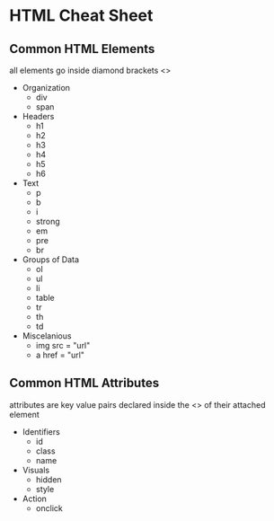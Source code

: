 # HTML Cheat Sheet
## Common HTML Elements
all elements go inside diamond brackets <>
- Organization
    - div
    - span
- Headers
    - h1
    - h2
    - h3
    - h4
    - h5
    - h6
- Text
    - p
    - b
    - i
    - strong
    - em
    - pre
    - br
- Groups of Data
    - ol
    - ul
    - li
    - table
    - tr
    - th
    - td
- Miscelanious
    - img src = "url"
    - a href = "url"
## Common HTML Attributes
attributes are key value pairs declared inside the <> of their attached element
- Identifiers
    - id
    - class
    - name
- Visuals
    - hidden
    - style
- Action
    - onclick